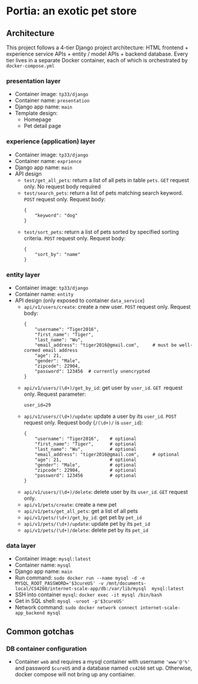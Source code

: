 # Portia: an exotic pet store
## Architecture
This project follows a 4-tier Django project architecture: HTML frontend + experience service APIs + entity / model APIs + backend database. Every tier lives in a separate Docker container, each of which is orchestrated by `docker-compose.yml`

### presentation layer
 - Container image: `tp33/django`
 - Container name: `presentation`
 - Django app name: `main`
 - Template design:
    - Homepage
    - Pet detail page

### experience (application) layer
 - Container image: `tp33/django`
 - Container name: `exprience`
 - Django app name: `main`
 - API design
    - `test/get_all_pets`: return a list of all pets in table `pets`. `GET` request only. No request body required
    - `test/search_pets`: return a list of pets matching search keyword. `POST` request only. Request body: 
        ```
        {
            "keyword": "dog"
        }
        ```
    - `test/sort_pets`: return a list of pets sorted by specified sorting criteria. `POST` request only. Request body: 
        ```
        {
            "sort_by": "name"
        }
        ```


### entity layer
 - Container image: `tp33/django`
 - Container name: `entity`
 - API design (only exposed to container `data_service`)
    - `api/v1/users/create`: create a new user. `POST` request only. Request body: 
        ```
        {
            "username": "Tiger2016",
            "first_name": "Tiger",
            "last_name": "Wu",
            "email_address": "tiger2016@gmail.com",     # must be well-cormed email address
            "age": 21,
            "gender": "Male",
            "zipcode": 22904,
            "password": 123456  # currently unencrypted
        }
        ```
    - `api/v1/users/(\d+)/get_by_id`: get user by `user_id`. `GET `request only. Request parameter:
        ```
        user_id=29
        ```
    - `api/v1/users/(\d+)/update`: update a user by its `user_id`. `POST` request only. Request body (`/(\d+)/` is `user_id`):
        ```
        {
            "username": "Tiger2016",    # optional
            "first_name": "Tiger",      # optional
            "last_name": "Wu",          # optional
            "email_address": "tiger2016@gmail.com",     # optional
            "age": 21,                  # optional
            "gender": "Male",           # optional
            "zipcode": 22904,           # optional
            "password": 123456          # optional
        }
        ```
    - `api/v1/users/(\d+)/delete`: delete user by its `user_id`. `GET` request only.
    - `api/v1/pets/create`: create a new pet
    - `api/v1/pets/get_all_pets`: get a list of all pets
    - `api/v1/pets/(\d+)/get_by_id`: get pet by `pet_id`
    - `api/v1/pets/(\d+)/update`: update pet by its `pet_id`
    - `api/v1/pets/(\d+)/delete`: delete pet by its `pet_id`

### data layer
 - Container image: `mysql:latest`
 - Container name: `mysql`
 - Django app name: `main`
 - Run command: `sudo docker run --name mysql -d -e MYSQL_ROOT_PASSWORD='$3cureUS' -v /mnt/documents-local/CS4260/internet-scale-app/db:/var/lib/mysql  mysql:latest`
 - SSH into container `mysql`: `docker exec -it mysql /bin/bash`
 - Get in SQL shell: `mysql -uroot -p'$3cureUS'`
 - Network command: `sudo docker network connect internet-scale-app_backend mysql`


## Common gotchas
 ### DB container configuration
 - Container `web` and requires a mysql container with username `'www'@'%'` and password `$cureUS` and a database named `cs4260` set up. Otherwise, docker compose will not bring up any contiainer. 